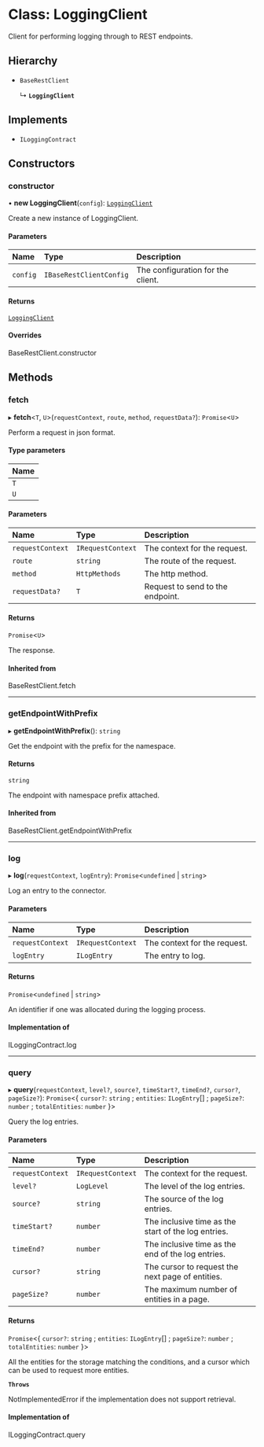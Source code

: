 # Class: LoggingClient

Client for performing logging through to REST endpoints.

## Hierarchy

- `BaseRestClient`

  ↳ **`LoggingClient`**

## Implements

- `ILoggingContract`

## Constructors

### constructor

• **new LoggingClient**(`config`): [`LoggingClient`](LoggingClient.md)

Create a new instance of LoggingClient.

#### Parameters

| Name | Type | Description |
| :------ | :------ | :------ |
| `config` | `IBaseRestClientConfig` | The configuration for the client. |

#### Returns

[`LoggingClient`](LoggingClient.md)

#### Overrides

BaseRestClient.constructor

## Methods

### fetch

▸ **fetch**\<`T`, `U`\>(`requestContext`, `route`, `method`, `requestData?`): `Promise`\<`U`\>

Perform a request in json format.

#### Type parameters

| Name |
| :------ |
| `T` |
| `U` |

#### Parameters

| Name | Type | Description |
| :------ | :------ | :------ |
| `requestContext` | `IRequestContext` | The context for the request. |
| `route` | `string` | The route of the request. |
| `method` | `HttpMethods` | The http method. |
| `requestData?` | `T` | Request to send to the endpoint. |

#### Returns

`Promise`\<`U`\>

The response.

#### Inherited from

BaseRestClient.fetch

___

### getEndpointWithPrefix

▸ **getEndpointWithPrefix**(): `string`

Get the endpoint with the prefix for the namespace.

#### Returns

`string`

The endpoint with namespace prefix attached.

#### Inherited from

BaseRestClient.getEndpointWithPrefix

___

### log

▸ **log**(`requestContext`, `logEntry`): `Promise`\<`undefined` \| `string`\>

Log an entry to the connector.

#### Parameters

| Name | Type | Description |
| :------ | :------ | :------ |
| `requestContext` | `IRequestContext` | The context for the request. |
| `logEntry` | `ILogEntry` | The entry to log. |

#### Returns

`Promise`\<`undefined` \| `string`\>

An identifier if one was allocated during the logging process.

#### Implementation of

ILoggingContract.log

___

### query

▸ **query**(`requestContext`, `level?`, `source?`, `timeStart?`, `timeEnd?`, `cursor?`, `pageSize?`): `Promise`\<\{ `cursor?`: `string` ; `entities`: `ILogEntry`[] ; `pageSize?`: `number` ; `totalEntities`: `number`  }\>

Query the log entries.

#### Parameters

| Name | Type | Description |
| :------ | :------ | :------ |
| `requestContext` | `IRequestContext` | The context for the request. |
| `level?` | `LogLevel` | The level of the log entries. |
| `source?` | `string` | The source of the log entries. |
| `timeStart?` | `number` | The inclusive time as the start of the log entries. |
| `timeEnd?` | `number` | The inclusive time as the end of the log entries. |
| `cursor?` | `string` | The cursor to request the next page of entities. |
| `pageSize?` | `number` | The maximum number of entities in a page. |

#### Returns

`Promise`\<\{ `cursor?`: `string` ; `entities`: `ILogEntry`[] ; `pageSize?`: `number` ; `totalEntities`: `number`  }\>

All the entities for the storage matching the conditions,
and a cursor which can be used to request more entities.

**`Throws`**

NotImplementedError if the implementation does not support retrieval.

#### Implementation of

ILoggingContract.query
